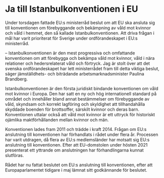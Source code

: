 # Ja till Istanbulkonventionen i EU

Under torsdagen fattade EU:s ministerråd beslut om att EU ska ansluta sig till konventionen om förebyggande och bekämpning av våld mot kvinnor och våld i hemmet, den så kallade Istanbulkonventionen. Att driva frågan i mål har varit prioriterat för Sverige under ordförandeskapet i EU:s ministerråd.

– Istanbulkonventionen är den mest progressiva och omfattande konventionen om att förebygga och bekämpa våld mot kvinnor, våld i nära relationer och hedersrelaterat våld och förtryck. Jag är stolt över att det svenska ordförandeskapet har lett ministerrådet fram till detta viktiga beslut, säger jämställdhets- och biträdande arbetsmarknadsminister Paulina Brandberg.

Istanbulkonventionen är den första juridiskt bindande konventionen om våld mot kvinnor i Europa. Den har satt en ny och hög internationell standard på området och innehåller bland annat bestämmelser om förebyggande av våld, skyndsam och korrekt lagföring och skyldighet att tillhandahålla skyddade boenden för brottsoffer, särskilt kvinnor och deras barn. Konventionen uttalar också att våld mot kvinnor är ett uttryck för historiskt ojämlika maktförhållanden mellan kvinnor och män.

Konventionen lades fram 2011 och trädde i kraft 2014. Frågan om EU:s anslutning till konventionen har förhandlats i rådet under flera år. Processen har varit utdragen, då flera av EU:s medlemsländer har motsatt sig EU:s anslutning till konventionen. Efter att EU-domstolen under hösten 2021 presenterat ett yttrande om anslutningen har förhandlingarna kunnat slutföras.

Rådet har nu fattat beslutet om EU:s anslutning till konventionen, efter att Europaparlamentet tidigare i maj lämnat sitt godkännande för beslutet.
